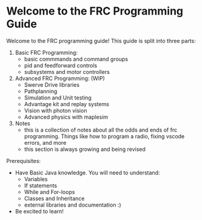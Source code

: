 # Welcome to the FRC Programming Guide

Welcome to the FRC programming guide! This guide is split into three parts:

1. Basic FRC Programming:
    * basic commmands and command groups
    * pid and feedforward controls
    * subsystems and motor controllers
2. Advanced FRC Programming: (WIP)
    * Swerve Drive libraries
    * Pathplanning
    * Simulation and Unit testing
    * Advantage kit and replay systems
    * Vision with photon vision
    * Advanced physics with maplesim
3. Notes
    * this is a collection of notes about all the odds and ends of frc programming. Things like how to program a radio, fixing vscode errors, and more
    * this section is always growing and being revised

Prerequisites:

* Have Basic Java knowledge. You will need to understand:
    * Variables
    * If statements
    * While and For-loops
    * Classes and Inheritance
    * external libraries and documentation :)
* Be excited to learn!